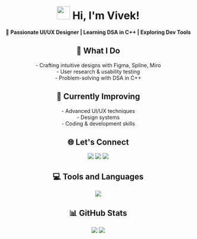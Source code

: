<h1 align="center">
  <img src="https://media.giphy.com/media/hvRJCLFzcasrR4ia7z/giphy.gif" width="35"> 
  Hi, I'm Vivek! 
</h1>

<p align="center">
  🎨 <b>Passionate UI/UX Designer | Learning DSA in C++ | Exploring Dev Tools</b>
</p>
<h2 align="center">🚀 What I Do</h2>

<p align="center">
- Crafting intuitive designs with Figma, Spline, Miro <br>
- User research & usability testing <br>
- Problem-solving with DSA in C++
</p>

<h2 align="center">🌱 Currently Improving</h2>

<p align="center">
- Advanced UI/UX techniques <br>
- Design systems <br>
- Coding & development skills
</p>

<h2 align="center">🌐 Let's Connect</h2>

<p align="center"> <a href="https://behance.net/VivekBv"><img src="https://img.shields.io/badge/Behance-1769ff?logo=behance&logoColor=white"></a> <a href="https://instagram.com/vivekbv__"><img src="https://img.shields.io/badge/Instagram-%23E4405F.svg?logo=Instagram&logoColor=white"></a> <a href="https://www.linkedin.com/in/vivekbv2406"><img src="https://img.shields.io/badge/LinkedIn-%230077B5.svg?logo=linkedin&logoColor=white"></a> </p>

<h2 align="center">💻 Tools and Languages</h2>

<p align="center">
  <img src="https://skillicons.dev/icons?i=c,cpp,python,html,css,js,react,tailwind,git,github,figma, mysql,dribbble"/>
</p>


<h2 align="center">📊 GitHub Stats</h2>

<p align="center"><img src="https://github-readme-streak-stats.herokuapp.com/?user=bvvivek6&theme=radical" /> <img src="https://github-readme-stats.vercel.app/api?username=bvvivek6&theme=radical&show_icons=true" /></p>

